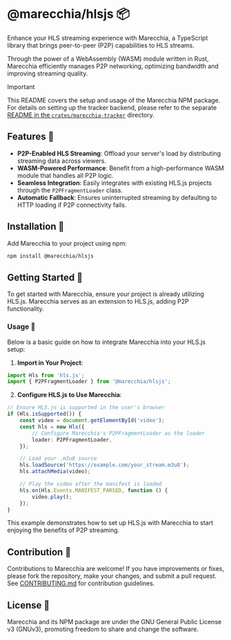 # @marecchia/hlsjs 📦

Enhance your HLS streaming experience with Marecchia, a TypeScript library that brings peer-to-peer (P2P) capabilities to HLS streams.

Through the power of a WebAssembly (WASM) module written in Rust, Marecchia efficiently manages P2P networking, optimizing bandwidth and improving streaming quality.

> [!IMPORTANT]
> This README covers the setup and usage of the Marecchia NPM package.
> For details on setting up the tracker backend, please refer to the separate [README in the `crates/marecchia-tracker`](https://github.com/ferrohd/marecchia/blob/master/crates/marecchia-tracker/README.md) directory.

## Features 🚀

- **P2P-Enabled HLS Streaming**: Offload your server's load by distributing streaming data across viewers.
- **WASM-Powered Performance**: Benefit from a high-performance WASM module that handles all P2P logic.
- **Seamless Integration**: Easily integrates with existing HLS.js projects through the `P2PFragmentLoader` class.
- **Automatic Fallback**: Ensures uninterrupted streaming by defaulting to HTTP loading if P2P connectivity fails.

## Installation 💾

Add Marecchia to your project using npm:

```bash
npm install @marecchia/hlsjs
```

## Getting Started 🌱

To get started with Marecchia, ensure your project is already utilizing HLS.js. Marecchia serves as an extension to HLS.js, adding P2P functionality.

### Usage 🔧

Below is a basic guide on how to integrate Marecchia into your HLS.js setup:

1. **Import in Your Project**:

```typescript
import Hls from 'hls.js';
import { P2PFragmentLoader } from '@marecchia/hlsjs';
```

2. **Configure HLS.js to Use Marecchia**:

```typescript
// Ensure HLS.js is supported in the user's browser
if (Hls.isSupported()) {
    const video = document.getElementById('video');
    const hls = new Hls({
        // Configure Marecchia's P2PFragmentLoader as the loader
        loader: P2PFragmentLoader,
    });

    // Load your .m3u8 source
    hls.loadSource('https://example.com/your_stream.m3u8');
    hls.attachMedia(video);

    // Play the video after the manifest is loaded
    hls.on(Hls.Events.MANIFEST_PARSED, function () {
        video.play();
    });
}
```

This example demonstrates how to set up HLS.js with Marecchia to start enjoying the benefits of P2P streaming.

## Contribution 🤝

Contributions to Marecchia are welcome! If you have improvements or fixes, please fork the repository, make your changes, and submit a pull request. See [CONTRIBUTING.md](CONTRIBUTING.md) for contribution guidelines.

## License 📜

Marecchia and its NPM package are under the GNU General Public License v3 (GNUv3), promoting freedom to share and change the software.
